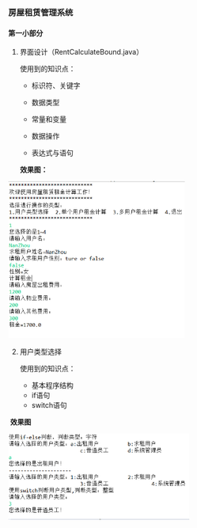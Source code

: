 ### 房屋租赁管理系统

#### 第一小部分

1. 界面设计（RentCalculateBound.java）

     使用到的知识点：

   - 标识符、关键字

   - 数据类型

   - 常量和变量

   - 数据操作

   - 表达式与语句

   **效果图：**

​	<img src="readme.assets/1576230116729.png" alt="1576230116729" style="zoom: 67%;" />

2. 用户类型选择

   使用到的知识点：

   - 基本程序结构
   - if语句
   - switch语句

​	**效果图**

<img src="README.assets/1576665163252.png" alt="1576665163252" style="zoom: 67%;" />